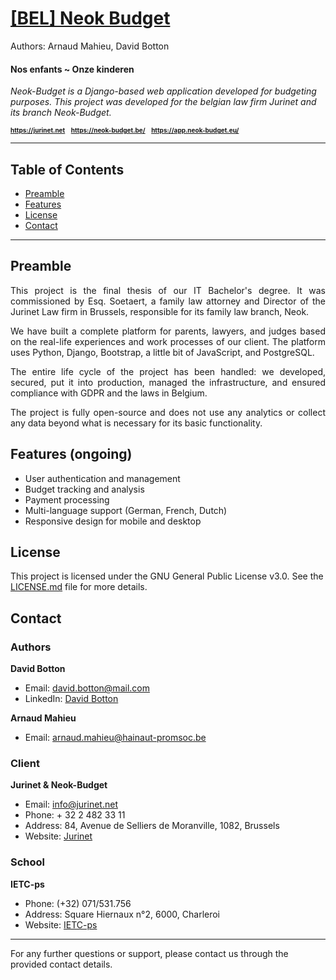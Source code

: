 # <u>[BEL] Neok Budget</u>

<a>Authors: Arnaud Mahieu, David Botton </a>

#### Nos enfants ~ Onze kinderen
<i>Neok-Budget is a Django-based web application developed for budgeting purposes. This project was developed for the belgian law firm Jurinet and its branch Neok-Budget.</i>

<div style="font-size: 10px;">
<b>
<a href="https://jurinet.net">https://jurinet.net</a>&nbsp;&nbsp;&nbsp;&nbsp;<a href="https://neok-budget.be/">https://neok-budget.be/</a>&nbsp;&nbsp;&nbsp;&nbsp;<a href="https://app.neok-budget.eu/">https://app.neok-budget.eu/</a>
</b>
</div>

---

## Table of Contents

- [Preamble](#preamble)
- [Features](#features)
- [License](#license)
- [Contact](#contact)
---
## Preamble

<div style="text-align: justify;">
This project is the final thesis of our IT Bachelor's degree. It was commissioned by Esq. Soetaert, a family law attorney and Director of the Jurinet Law firm in Brussels, responsible for its family law branch, Neok.

We have built a complete platform for parents, lawyers, and judges based on the real-life experiences and work processes of our client. The platform uses Python, Django, Bootstrap, a little bit of JavaScript, and PostgreSQL.

The entire life cycle of the project has been handled: we developed, secured, put it into production, managed the infrastructure, and ensured compliance with GDPR and the laws in Belgium.

The project is fully open-source and does not use any analytics or collect any data beyond what is necessary for its basic functionality. 
</div>

## Features (ongoing)

- User authentication and management
- Budget tracking and analysis
- Payment processing
- Multi-language support (German, French, Dutch)
- Responsive design for mobile and desktop

## License

This project is licensed under the GNU General Public License v3.0. See the [LICENSE.md](LICENSE.md) file for more details.

## Contact

### Authors

**David Botton**
- Email: david.botton@mail.com
- LinkedIn: [David Botton](https://www.linkedin.com/in/davidljbotton)

**Arnaud Mahieu**
- Email: arnaud.mahieu@hainaut-promsoc.be

### Client

**Jurinet & Neok-Budget**
- Email: info@jurinet.net
- Phone: + 32 2 482 33 11
- Address: 84, Avenue de Selliers de Moranville, 1082, Brussels
- Website: [Jurinet](https://www.jurinet.com)

### School

**IETC-ps**
- Phone: (+32) 071/531.756
- Address: Square Hiernaux n°2, 6000, Charleroi
- Website: [IETC-ps](https://www.etudierenhainaut.be/ietcps-charleroi.html)
---

For any further questions or support, please contact us through the provided contact details.